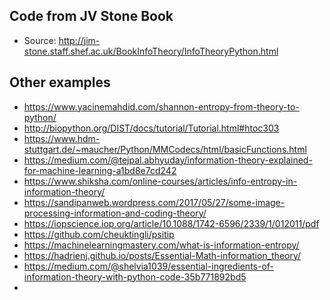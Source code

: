 ## Code from JV Stone Book

* Source: http://jim-stone.staff.shef.ac.uk/BookInfoTheory/InfoTheoryPython.html

## Other examples

* https://www.yacinemahdid.com/shannon-entropy-from-theory-to-python/
* http://biopython.org/DIST/docs/tutorial/Tutorial.html#htoc303
* https://www.hdm-stuttgart.de/~maucher/Python/MMCodecs/html/basicFunctions.html
* https://medium.com/@tejpal.abhyuday/information-theory-explained-for-machine-learning-a1bd8e7cd242
* https://www.shiksha.com/online-courses/articles/info-entropy-in-information-theory/
* https://sandipanweb.wordpress.com/2017/05/27/some-image-processing-information-and-coding-theory/
* https://iopscience.iop.org/article/10.1088/1742-6596/2339/1/012011/pdf
* https://github.com/cheuktingli/psitip
* https://machinelearningmastery.com/what-is-information-entropy/
* https://hadrienj.github.io/posts/Essential-Math-information_theory/
* https://medium.com/@shelvia1039/essential-ingredients-of-information-theory-with-python-code-35b771892bd5
* 
